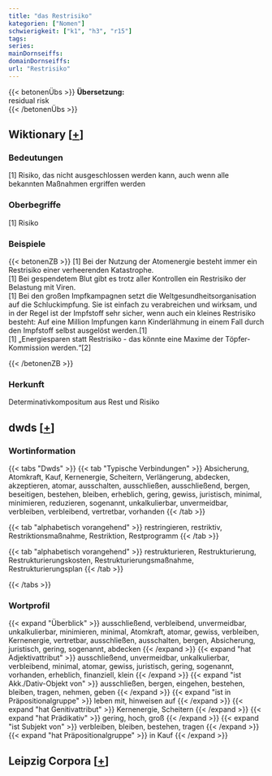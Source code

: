 ```yaml
---
title: "das Restrisiko"
kategorien: ["Nomen"]
schwierigkeit: ["k1", "h3", "r15"]
tags:
series:
mainDornseiffs:
domainDornseiffs:
url: "Restrisiko"
---
```


{{< betonenÜbs >}}
**Übersetzung:**  
residual risk  
{{< /betonenÜbs >}}

## Wiktionary [[+](https://de.wiktionary.org/wiki/Restrisiko)]

### Bedeutungen
[1] Risiko, das nicht ausgeschlossen werden kann, auch wenn alle bekannten Maßnahmen ergriffen werden  

### Oberbegriffe
[1] Risiko  

### Beispiele
{{< betonenZB >}}
[1] Bei der Nutzung der Atomenergie besteht immer ein Restrisiko einer verheerenden Katastrophe.  
[1] Bei gespendetem Blut gibt es trotz aller Kontrollen ein Restrisiko der Belastung mit Viren.  
[1] Bei den großen Impfkampagnen setzt die Weltgesundheitsorganisation auf die Schluckimpfung. Sie ist einfach zu verabreichen und wirksam, und in der Regel ist der Impfstoff sehr sicher, wenn auch ein kleines Restrisiko besteht: Auf eine Million Impfungen kann Kinderlähmung in einem Fall durch den Impfstoff selbst ausgelöst werden.[1]  
[1] „Energiesparen statt Restrisiko - das könnte eine Maxime der Töpfer-Kommission werden.“[2]  

{{< /betonenZB >}}
### Herkunft
Determinativkompositum aus Rest und Risiko  



## dwds [[+](https://www.dwds.de/wb/Restrisiko)]

### Wortinformation
{{< tabs "Dwds" >}}
{{< tab "Typische Verbindungen" >}}
Absicherung, Atomkraft, Kauf, Kernenergie, Scheitern, Verlängerung, abdecken, akzeptieren, atomar, ausschalten, ausschließen, ausschließend, bergen, beseitigen, bestehen, bleiben, erheblich, gering, gewiss, juristisch, minimal, minimieren, reduzieren, sogenannt, unkalkulierbar, unvermeidbar, verbleiben, verbleibend, vertretbar, vorhanden
{{< /tab >}}

{{< tab "alphabetisch vorangehend" >}}
restringieren, restriktiv, Restriktionsmaßnahme, Restriktion, Restprogramm
{{< /tab >}}

{{< tab "alphabetisch vorangehend" >}}
restrukturieren, Restrukturierung, Restrukturierungskosten, Restrukturierungsmaßnahme, Restrukturierungsplan
{{< /tab >}}

{{< /tabs >}}

### Wortprofil
{{< expand "Überblick" >}} ausschließend, verbleibend, unvermeidbar, unkalkulierbar, minimieren, minimal, Atomkraft, atomar, gewiss, verbleiben, Kernenergie, vertretbar, ausschließen, ausschalten, bergen, Absicherung, juristisch, gering, sogenannt, abdecken {{< /expand >}}
{{< expand "hat Adjektivattribut" >}} ausschließend, unvermeidbar, unkalkulierbar, verbleibend, minimal, atomar, gewiss, juristisch, gering, sogenannt, vorhanden, erheblich, finanziell, klein {{< /expand >}}
{{< expand "ist Akk./Dativ-Objekt von" >}} ausschließen, bergen, eingehen, bestehen, bleiben, tragen, nehmen, geben {{< /expand >}}
{{< expand "ist in Präpositionalgruppe" >}} leben mit, hinweisen auf {{< /expand >}}
{{< expand "hat Genitivattribut" >}} Kernenergie, Scheitern {{< /expand >}}
{{< expand "hat Prädikativ" >}} gering, hoch, groß {{< /expand >}}
{{< expand "ist Subjekt von" >}} verbleiben, bleiben, bestehen, tragen {{< /expand >}}
{{< expand "hat Präpositionalgruppe" >}} in Kauf {{< /expand >}}

## Leipzig Corpora [[+](https://corpora.uni-leipzig.de/en/res?word=Restrisiko&corpusId=deu_newscrawl-public_2018)]

